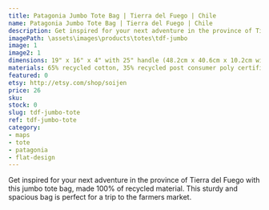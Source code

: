 ```yaml
---
title: Patagonia Jumbo Tote Bag | Tierra del Fuego | Chile
name: Patagonia Jumbo Tote Bag | Tierra del Fuego | Chile
description: Get inspired for your next adventure in the province of Tierra del Fuego with this jumbo tote bag, made 100% of recycled material.
imagePath: \assets\images\products\totes\tdf-jumbo
image: 1
image2: 1
dimensions: 19" x 16" x 4" with 25" handle (48.2cm x 40.6cm x 10.2cm with 63.5cm handle)
materials: 65% recycled cotton, 35% recycled post consumer poly certified
featured: 0
etsy: http://etsy.com/shop/soijen
price: 26
sku: 
stock: 0
slug: tdf-jumbo-tote
ref: tdf-jumbo-tote
category:
- maps
- tote
- patagonia
- flat-design
---
```

Get inspired for your next adventure in the province of Tierra del Fuego with this jumbo tote bag, made 100% of recycled material. This sturdy and spacious bag is perfect for a trip to the farmers market.

